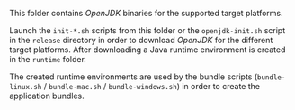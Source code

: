 This folder contains *OpenJDK* binaries for the supported target platforms.

Launch the `init-*.sh` scripts from this folder or the `openjdk-init.sh` script in the `release` directory in order to download *OpenJDK* for the different target platforms. After downloading a Java runtime environment is created in the `runtime` folder.

The created runtime environments are used by the bundle scripts (`bundle-linux.sh` / `bundle-mac.sh` / `bundle-windows.sh`) in order to create the application bundles.
